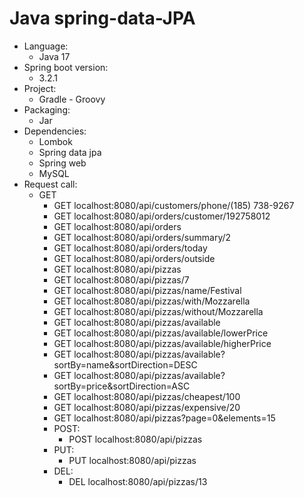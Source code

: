 # Java spring-data-JPA
- Language:
  - Java 17
- Spring boot version:
  - 3.2.1
- Project:
  - Gradle - Groovy
- Packaging: 
  - Jar
- Dependencies:
  - Lombok
  - Spring data jpa
  - Spring web
  - MySQL
- Request call:
  - GET
      - GET localhost:8080/api/customers/phone/(185) 738-9267
      - GET localhost:8080/api/orders/customer/192758012
      - GET localhost:8080/api/orders
      - GET localhost:8080/api/orders/summary/2
      - GET localhost:8080/api/orders/today
      - GET localhost:8080/api/orders/outside
      - GET localhost:8080/api/pizzas
      - GET localhost:8080/api/pizzas/7
      - GET localhost:8080/api/pizzas/name/Festival
      - GET localhost:8080/api/pizzas/with/Mozzarella
      - GET localhost:8080/api/pizzas/without/Mozzarella
      - GET localhost:8080/api/pizzas/available
      - GET localhost:8080/api/pizzas/available/lowerPrice
      - GET localhost:8080/api/pizzas/available/higherPrice
      - GET localhost:8080/api/pizzas/available?sortBy=name&sortDirection=DESC
      - GET localhost:8080/api/pizzas/available?sortBy=price&sortDirection=ASC
      - GET localhost:8080/api/pizzas/cheapest/100
      - GET localhost:8080/api/pizzas/expensive/20
      - GET localhost:8080/api/pizzas?page=0&elements=15
    - POST:
      - POST localhost:8080/api/pizzas
    - PUT:
      - PUT localhost:8080/api/pizzas
    - DEL:
      - DEL localhost:8080/api/pizzas/13